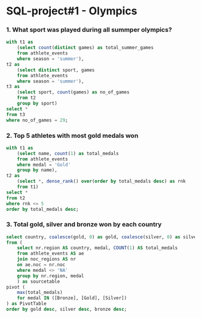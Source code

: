 # SQL-project#1 - Olympics

### 1. What sport was played during all summper olympics?
````sql
with t1 as
	(select count(distinct games) as total_summer_games
	from athlete_events
	where season = 'summer'),
t2 as
	(select distinct sport, games
	from athlete_events
	where season = 'summer'),
t3 as
	(select sport, count(games) as no_of_games
	from t2
	group by sport)
select *
from t3
where no_of_games = 29;
````
### 2. Top 5 athletes with most gold medals won
````sql
with t1 as
	(select name, count(1) as total_medals
	from athlete_events
	where medal = 'Gold'
	group by name),
t2 as
	(select *, dense_rank() over(order by total_medals desc) as rnk
	from t1)
select *
from t2
where rnk <= 5
order by total_medals desc;
````
<!--  used dense_rank so no rank number will be skipped
order by added at the end of the query, not within the CTE so it will run in SSMS -->
### 3. Total gold, silver and bronze won by each country
````sql
select country, coalesce(gold, 0) as gold, coalesce(silver, 0) as silver, coalesce(bronze, 0) as bronze
from (
    select nr.region AS country, medal, COUNT(1) AS total_medals
    from athlete_events AS ae
    join noc_regions AS nr 
	on ae.noc = nr.noc
    where medal <> 'NA'
    group by nr.region, medal
	) as sourcetable
pivot (
    max(total_medals)
    for medal IN ([Bronze], [Gold], [Silver])
) as PivotTable
order by gold desc, silver desc, bronze desc;
````
